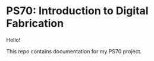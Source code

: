 # PS70: Introduction to Digital Fabrication

Hello!

This repo contains documentation for my PS70 project.